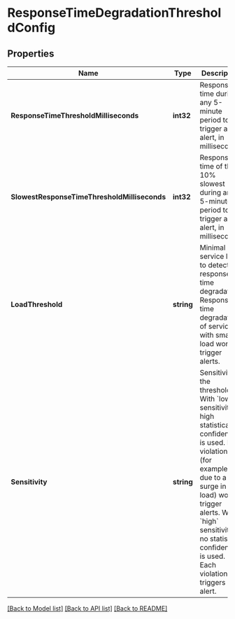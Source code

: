 # ResponseTimeDegradationThresholdConfig

## Properties

Name | Type | Description | Notes
------------ | ------------- | ------------- | -------------
**ResponseTimeThresholdMilliseconds** | **int32** | Response time during any 5-minute period to trigger an alert, in milliseconds. | 
**SlowestResponseTimeThresholdMilliseconds** | **int32** | Response time of the 10% slowest during any 5-minute period to trigger an alert, in milliseconds. | 
**LoadThreshold** | **string** | Minimal service load to detect response time degradation.    Response time degradation of services with smaller load won&#39;t trigger alerts. | 
**Sensitivity** | **string** | Sensitivity of the threshold.   With &#x60;low&#x60; sensitivity, high statistical confidence is used. Brief violations (for example, due to a surge in load) won&#39;t trigger alerts.   With &#x60;high&#x60; sensitivity, no statistical confidence is used. Each violation triggers an alert. | 

[[Back to Model list]](../README.md#documentation-for-models) [[Back to API list]](../README.md#documentation-for-api-endpoints) [[Back to README]](../README.md)


